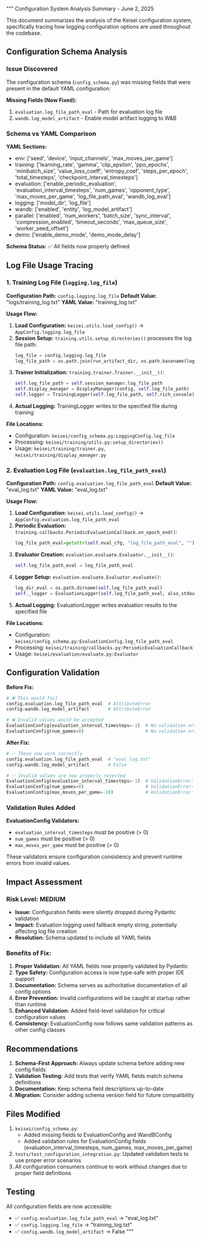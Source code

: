 """
Configuration System Analysis Summary - June 2, 2025

This document summarizes the analysis of the Keisei configuration system,
specifically tracing how logging configuration options are used throughout the codebase.

## Configuration Schema Analysis

### Issue Discovered
The configuration schema (`config_schema.py`) was missing fields that were present in the default YAML configuration:

**Missing Fields (Now Fixed):**
1. `evaluation.log_file_path_eval` - Path for evaluation log file
2. `wandb.log_model_artifact` - Enable model artifact logging to W&B

### Schema vs YAML Comparison

**YAML Sections:**
- env: ['seed', 'device', 'input_channels', 'max_moves_per_game']
- training: ['learning_rate', 'gamma', 'clip_epsilon', 'ppo_epochs', 'minibatch_size', 'value_loss_coeff', 'entropy_coef', 'steps_per_epoch', 'total_timesteps', 'checkpoint_interval_timesteps']
- evaluation: ['enable_periodic_evaluation', 'evaluation_interval_timesteps', 'num_games', 'opponent_type', 'max_moves_per_game', 'log_file_path_eval', 'wandb_log_eval']
- logging: ['model_dir', 'log_file']
- wandb: ['enabled', 'entity', 'log_model_artifact']
- parallel: ['enabled', 'num_workers', 'batch_size', 'sync_interval', 'compression_enabled', 'timeout_seconds', 'max_queue_size', 'worker_seed_offset']
- demo: ['enable_demo_mode', 'demo_mode_delay']

**Schema Status:** ✅ All fields now properly defined

## Log File Usage Tracing

### 1. Training Log File (`logging.log_file`)

**Configuration Path:** `config.logging.log_file`
**Default Value:** "logs/training_log.txt"
**YAML Value:** "training_log.txt"

**Usage Flow:**
1. **Load Configuration:** `keisei.utils.load_config()` → `AppConfig.logging.log_file`
2. **Session Setup:** `training.utils.setup_directories()` processes the log file path:
   ```python
   log_file = config.logging.log_file
   log_file_path = os.path.join(run_artifact_dir, os.path.basename(log_file))
   ```
3. **Trainer Initialization:** `training.trainer.Trainer.__init__()`:
   ```python
   self.log_file_path = self.session_manager.log_file_path
   self.display_manager = DisplayManager(config, self.log_file_path)
   self.logger = TrainingLogger(self.log_file_path, self.rich_console)
   ```
4. **Actual Logging:** TrainingLogger writes to the specified file during training

**File Locations:**
- Configuration: `keisei/config_schema.py:LoggingConfig.log_file`
- Processing: `keisei/training/utils.py:setup_directories()`
- Usage: `keisei/training/trainer.py`, `keisei/training/display_manager.py`

### 2. Evaluation Log File (`evaluation.log_file_path_eval`)

**Configuration Path:** `config.evaluation.log_file_path_eval`
**Default Value:** "eval_log.txt"
**YAML Value:** "eval_log.txt"

**Usage Flow:**
1. **Load Configuration:** `keisei.utils.load_config()` → `AppConfig.evaluation.log_file_path_eval`
2. **Periodic Evaluation:** `training.callbacks.PeriodicEvaluationCallback.on_epoch_end()`:
   ```python
   log_file_path_eval=getattr(self.eval_cfg, "log_file_path_eval", "")
   ```
3. **Evaluator Creation:** `evaluation.evaluate.Evaluator.__init__()`:
   ```python
   self.log_file_path_eval = log_file_path_eval
   ```
4. **Logger Setup:** `evaluation.evaluate.Evaluator.evaluate()`:
   ```python
   log_dir_eval = os.path.dirname(self.log_file_path_eval)
   self._logger = EvaluationLogger(self.log_file_path_eval, also_stdout=self.logger_also_stdout)
   ```
5. **Actual Logging:** EvaluationLogger writes evaluation results to the specified file

**File Locations:**
- Configuration: `keisei/config_schema.py:EvaluationConfig.log_file_path_eval`
- Processing: `keisei/training/callbacks.py:PeriodicEvaluationCallback`
- Usage: `keisei/evaluation/evaluate.py:Evaluator`

## Configuration Validation

**Before Fix:**
```python
# ❌ This would fail
config.evaluation.log_file_path_eval  # AttributeError
config.wandb.log_model_artifact       # AttributeError

# ❌ Invalid values would be accepted
EvaluationConfig(evaluation_interval_timesteps=-1)  # No validation error
EvaluationConfig(num_games=0)                       # No validation error
```

**After Fix:**
```python
# ✅ These now work correctly
config.evaluation.log_file_path_eval  # "eval_log.txt"
config.wandb.log_model_artifact       # False

# ✅ Invalid values are now properly rejected
EvaluationConfig(evaluation_interval_timesteps=-1)  # ValidationError: must be positive
EvaluationConfig(num_games=0)                       # ValidationError: must be positive
EvaluationConfig(max_moves_per_game=-10)            # ValidationError: must be positive
```

### Validation Rules Added

**EvaluationConfig Validators:**
- `evaluation_interval_timesteps` must be positive (> 0)
- `num_games` must be positive (> 0)  
- `max_moves_per_game` must be positive (> 0)

These validators ensure configuration consistency and prevent runtime errors from invalid values.

## Impact Assessment

### Risk Level: MEDIUM
- **Issue:** Configuration fields were silently dropped during Pydantic validation
- **Impact:** Evaluation logging used fallback empty string, potentially affecting log file creation
- **Resolution:** Schema updated to include all YAML fields

### Benefits of Fix:
1. **Proper Validation:** All YAML fields now properly validated by Pydantic
2. **Type Safety:** Configuration access is now type-safe with proper IDE support
3. **Documentation:** Schema serves as authoritative documentation of all config options
4. **Error Prevention:** Invalid configurations will be caught at startup rather than runtime
5. **Enhanced Validation:** Added field-level validation for critical configuration values
6. **Consistency:** EvaluationConfig now follows same validation patterns as other config classes

## Recommendations

1. **Schema-First Approach:** Always update schema before adding new config fields
2. **Validation Testing:** Add tests that verify YAML fields match schema definitions
3. **Documentation:** Keep schema field descriptions up-to-date
4. **Migration:** Consider adding schema version field for future compatibility

## Files Modified

1. `keisei/config_schema.py`: 
   - Added missing fields to EvaluationConfig and WandBConfig
   - Added validation rules for EvaluationConfig fields (evaluation_interval_timesteps, num_games, max_moves_per_game)
2. `tests/test_configuration_integration.py`: Updated validation tests to use proper error scenarios
3. All configuration consumers continue to work without changes due to proper field definitions

## Testing

All configuration fields are now accessible:
- ✅ `config.evaluation.log_file_path_eval` → "eval_log.txt"
- ✅ `config.logging.log_file` → "training_log.txt"  
- ✅ `config.wandb.log_model_artifact` → False
"""
